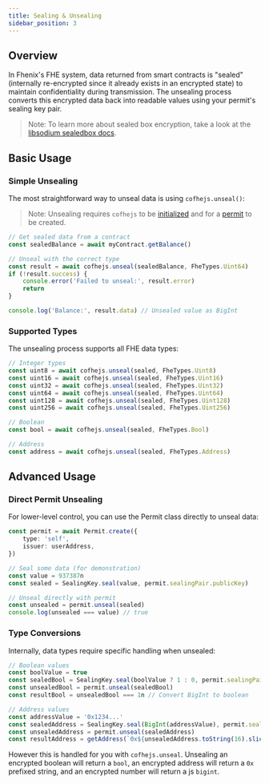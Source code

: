 ```yaml
---
title: Sealing & Unsealing
sidebar_position: 3
---
```


## Overview

In Fhenix's FHE system, data returned from smart contracts is "sealed" (internally re-encrypted since it already exists in an encrypted state) to maintain confidentiality during transmission. The unsealing process converts this encrypted data back into readable values using your permit's sealing key pair.

> Note: To learn more about sealed box encryption, take a look at the [libsodium sealedbox docs](https://libsodium.gitbook.io/doc/public-key_cryptography/sealed_boxes#purpose).

## Basic Usage

### Simple Unsealing

The most straightforward way to unseal data is using `cofhejs.unseal()`:

> Note: Unsealing requires `cofhejs` to be [initialized](/docs/devdocs/quick-start/getting-started#setup) and for a [permit](./permits-management.md) to be created.

```typescript
// Get sealed data from a contract
const sealedBalance = await myContract.getBalance()

// Unseal with the correct type
const result = await cofhejs.unseal(sealedBalance, FheTypes.Uint64)
if (!result.success) {
	console.error('Failed to unseal:', result.error)
	return
}

console.log('Balance:', result.data) // Unsealed value as BigInt
```

### Supported Types

The unsealing process supports all FHE data types:

```typescript
// Integer types
const uint8 = await cofhejs.unseal(sealed, FheTypes.Uint8)
const uint16 = await cofhejs.unseal(sealed, FheTypes.Uint16)
const uint32 = await cofhejs.unseal(sealed, FheTypes.Uint32)
const uint64 = await cofhejs.unseal(sealed, FheTypes.Uint64)
const uint128 = await cofhejs.unseal(sealed, FheTypes.Uint128)
const uint256 = await cofhejs.unseal(sealed, FheTypes.Uint256)

// Boolean
const bool = await cofhejs.unseal(sealed, FheTypes.Bool)

// Address
const address = await cofhejs.unseal(sealed, FheTypes.Address)
```

## Advanced Usage

### Direct Permit Unsealing

For lower-level control, you can use the Permit class directly to unseal data:

```typescript
const permit = await Permit.create({
	type: 'self',
	issuer: userAddress,
})

// Seal some data (for demonstration)
const value = 937387n
const sealed = SealingKey.seal(value, permit.sealingPair.publicKey)

// Unseal directly with permit
const unsealed = permit.unseal(sealed)
console.log(unsealed === value) // true
```

### Type Conversions

Internally, data types require specific handling when unsealed:

```typescript
// Boolean values
const boolValue = true
const sealedBool = SealingKey.seal(boolValue ? 1 : 0, permit.sealingPair.publicKey)
const unsealedBool = permit.unseal(sealedBool)
const resultBool = unsealedBool === 1n // Convert BigInt to boolean

// Address values
const addressValue = '0x1234...'
const sealedAddress = SealingKey.seal(BigInt(addressValue), permit.sealingPair.publicKey)
const unsealedAddress = permit.unseal(sealedAddress)
const resultAddress = getAddress(`0x${unsealedAddress.toString(16).slice(-40)}`)
```

However this is handled for you with `cofhejs.unseal`. Unsealing an encrypted boolean will return a `bool`, an encrypted address will return a `0x` prefixed string, and an encrypted number will return a js `bigint`.

